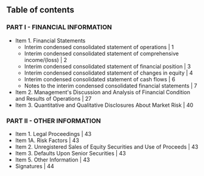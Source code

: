 ## Table of contents

### PART I - FINANCIAL INFORMATION
- Item 1. Financial Statements  
  - Interim condensed consolidated statement of operations | 1
  - Interim condensed consolidated statement of comprehensive income/(loss) | 2
  - Interim condensed consolidated statement of financial position | 3
  - Interim condensed consolidated statement of changes in equity | 4
  - Interim condensed consolidated statement of cash flows | 6
  - Notes to the interim condensed consolidated financial statements | 7
- Item 2. Management's Discussion and Analysis of Financial Condition and Results of Operations | 27
- Item 3. Quantitative and Qualitative Disclosures About Market Risk | 40

### PART II - OTHER INFORMATION
- Item 1. Legal Proceedings | 43
- Item 1A. Risk Factors | 43
- Item 2. Unregistered Sales of Equity Securities and Use of Proceeds | 43
- Item 3. Defaults Upon Senior Securities | 43
- Item 5. Other Information | 43
- Signatures | 44